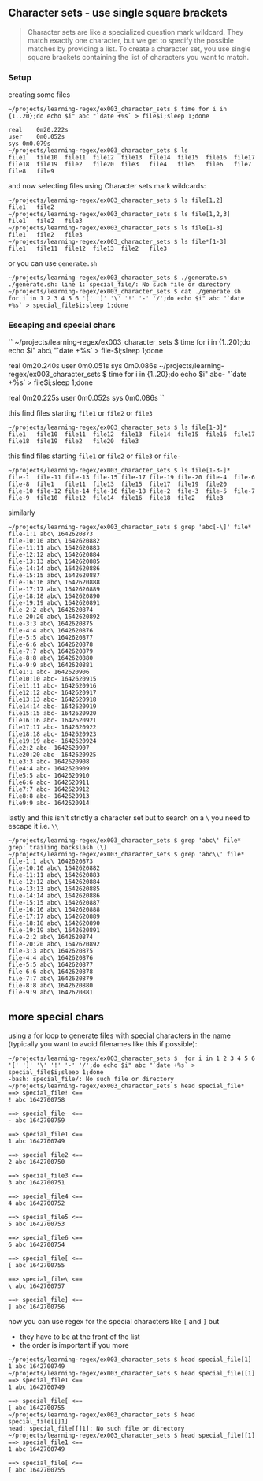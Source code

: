 ## Character sets - use single square brackets

> Character sets are like a specialized question mark wildcard. They match exactly one character, but we get to specify the possible matches by providing a list. To create a character set, you use single square brackets containing the list of characters you want to match.


### Setup

creating some files
```
~/projects/learning-regex/ex003_character_sets $ time for i in {1..20};do echo $i" abc "`date +%s` > file$i;sleep 1;done

real	0m20.222s
user	0m0.052s
sys	0m0.079s
~/projects/learning-regex/ex003_character_sets $ ls
file1	file10	file11	file12	file13	file14	file15	file16	file17	file18	file19	file2	file20	file3	file4	file5	file6	file7	file8	file9
```

and now selecting files using Character sets mark wildcards:

```
~/projects/learning-regex/ex003_character_sets $ ls file[1,2]
file1	file2
~/projects/learning-regex/ex003_character_sets $ ls file[1,2,3]
file1	file2	file3
~/projects/learning-regex/ex003_character_sets $ ls file[1-3]
file1	file2	file3
~/projects/learning-regex/ex003_character_sets $ ls file*[1-3]
file1	file11	file12	file13	file2	file3
```

or you can use `generate.sh`

```
~/projects/learning-regex/ex003_character_sets $ ./generate.sh
./generate.sh: line 1: special_file/: No such file or directory
~/projects/learning-regex/ex003_character_sets $ cat ./generate.sh
for i in 1 2 3 4 5 6 '[' ']' '\' '!' '-' '/';do echo $i" abc "`date +%s` > special_file$i;sleep 1;done
```

### Escaping and special chars

``
~/projects/learning-regex/ex003_character_sets $ time for i in {1..20};do echo $i" abc\ "`date +%s` > file-$i;sleep 1;done

real	0m20.240s
user	0m0.051s
sys	0m0.086s
~/projects/learning-regex/ex003_character_sets $ time for i in {1..20};do echo $i" abc- "`date +%s` > file$i;sleep 1;done

real	0m20.225s
user	0m0.052s
sys	0m0.086s
``

this find files starting `file1` or `file2` or `file3`
```
~/projects/learning-regex/ex003_character_sets $ ls file[1-3]*
file1	file10	file11	file12	file13	file14	file15	file16	file17	file18	file19	file2	file20	file3
```


this find files starting `file1` or `file2` or `file3` or `file-`

```
~/projects/learning-regex/ex003_character_sets $ ls file[1-3-]*
file-1	file-11	file-13	file-15	file-17	file-19	file-20	file-4	file-6	file-8	file1	file11	file13	file15	file17	file19	file20
file-10	file-12	file-14	file-16	file-18	file-2	file-3	file-5	file-7	file-9	file10	file12	file14	file16	file18	file2	file3
```

similarly 

```
~/projects/learning-regex/ex003_character_sets $ grep 'abc[-\]' file*
file-1:1 abc\ 1642620873
file-10:10 abc\ 1642620882
file-11:11 abc\ 1642620883
file-12:12 abc\ 1642620884
file-13:13 abc\ 1642620885
file-14:14 abc\ 1642620886
file-15:15 abc\ 1642620887
file-16:16 abc\ 1642620888
file-17:17 abc\ 1642620889
file-18:18 abc\ 1642620890
file-19:19 abc\ 1642620891
file-2:2 abc\ 1642620874
file-20:20 abc\ 1642620892
file-3:3 abc\ 1642620875
file-4:4 abc\ 1642620876
file-5:5 abc\ 1642620877
file-6:6 abc\ 1642620878
file-7:7 abc\ 1642620879
file-8:8 abc\ 1642620880
file-9:9 abc\ 1642620881
file1:1 abc- 1642620906
file10:10 abc- 1642620915
file11:11 abc- 1642620916
file12:12 abc- 1642620917
file13:13 abc- 1642620918
file14:14 abc- 1642620919
file15:15 abc- 1642620920
file16:16 abc- 1642620921
file17:17 abc- 1642620922
file18:18 abc- 1642620923
file19:19 abc- 1642620924
file2:2 abc- 1642620907
file20:20 abc- 1642620925
file3:3 abc- 1642620908
file4:4 abc- 1642620909
file5:5 abc- 1642620910
file6:6 abc- 1642620911
file7:7 abc- 1642620912
file8:8 abc- 1642620913
file9:9 abc- 1642620914
```

lastly and this isn't strictly a character set but to search on a `\` you need to escape it i.e. `\\`
```
~/projects/learning-regex/ex003_character_sets $ grep 'abc\' file*
grep: trailing backslash (\)
~/projects/learning-regex/ex003_character_sets $ grep 'abc\\' file*
file-1:1 abc\ 1642620873
file-10:10 abc\ 1642620882
file-11:11 abc\ 1642620883
file-12:12 abc\ 1642620884
file-13:13 abc\ 1642620885
file-14:14 abc\ 1642620886
file-15:15 abc\ 1642620887
file-16:16 abc\ 1642620888
file-17:17 abc\ 1642620889
file-18:18 abc\ 1642620890
file-19:19 abc\ 1642620891
file-2:2 abc\ 1642620874
file-20:20 abc\ 1642620892
file-3:3 abc\ 1642620875
file-4:4 abc\ 1642620876
file-5:5 abc\ 1642620877
file-6:6 abc\ 1642620878
file-7:7 abc\ 1642620879
file-8:8 abc\ 1642620880
file-9:9 abc\ 1642620881
```
## more special chars

using a for loop to generate files with special characters in the name (typically you want to avoid filenames like this if possible):

```
~/projects/learning-regex/ex003_character_sets $  for i in 1 2 3 4 5 6 '[' ']' '\' '!' '-' '/';do echo $i" abc "`date +%s` > special_file$i;sleep 1;done
-bash: special_file/: No such file or directory
~/projects/learning-regex/ex003_character_sets $ head special_file*
==> special_file! <==
! abc 1642700758

==> special_file- <==
- abc 1642700759

==> special_file1 <==
1 abc 1642700749

==> special_file2 <==
2 abc 1642700750

==> special_file3 <==
3 abc 1642700751

==> special_file4 <==
4 abc 1642700752

==> special_file5 <==
5 abc 1642700753

==> special_file6 <==
6 abc 1642700754

==> special_file[ <==
[ abc 1642700755

==> special_file\ <==
\ abc 1642700757

==> special_file] <==
] abc 1642700756
```

now you can use regex for the special characters like `[` and `]` but 
* they have to be at the front of the list
* the order is important if you more 
```
~/projects/learning-regex/ex003_character_sets $ head special_file[1]
1 abc 1642700749
~/projects/learning-regex/ex003_character_sets $ head special_file[[1]
==> special_file1 <==
1 abc 1642700749

==> special_file[ <==
[ abc 1642700755
~/projects/learning-regex/ex003_character_sets $ head special_file[[]1]
head: special_file[[]1]: No such file or directory
~/projects/learning-regex/ex003_character_sets $ head special_file[[1]
==> special_file1 <==
1 abc 1642700749

==> special_file[ <==
[ abc 1642700755
```

